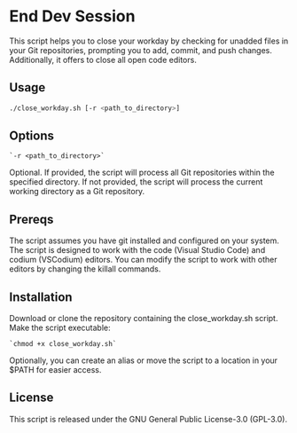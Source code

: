# End Dev Session

This script helps you to close your workday by checking for unadded files in your Git repositories, prompting you to add, commit, and push changes. Additionally, it offers to close all open code editors.

## Usage

```bash
./close_workday.sh [-r <path_to_directory>]
```

## Options

    `-r <path_to_directory>`
Optional. If provided, the script will process all Git repositories within the specified directory. If not provided, the script will process the current working directory as a Git repository.

## Prereqs

The script assumes you have git installed and configured on your system.
The script is designed to work with the code (Visual Studio Code) and codium (VSCodium) editors. You can modify the script to work with other editors by changing the killall commands.

## Installation

Download or clone the repository containing the close_workday.sh script.
Make the script executable:

    `chmod +x close_workday.sh`

Optionally, you can create an alias or move the script to a location in your $PATH for easier access.

## License

This script is released under the GNU General Public License-3.0 (GPL-3.0).